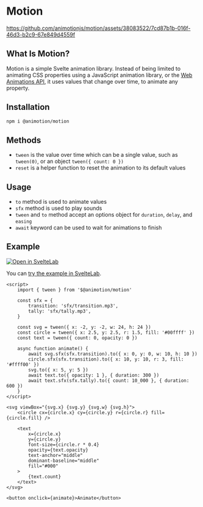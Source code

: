# Motion

https://github.com/animotionjs/motion/assets/38083522/7cd87b1b-016f-46d3-b2c9-67e849d4559f

## What Is Motion?

Motion is a simple Svelte animation library. Instead of being limited to animating CSS properties using a JavaScript animation library, or the [Web Animations API](https://developer.mozilla.org/en-US/docs/Web/API/Web_Animations_API), it uses values that change over time, to animate any property.

## Installation

```sh
npm i @animotion/motion
```

## Methods

- `tween` is the value over time which can be a single value, such as `tween(0)`, or an object `tween({ count: 0 })`
- `reset` is a helper function to reset the animation to its default values

## Usage

- `to` method is used to animate values
- `sfx` method is used to play sounds
- `tween` and `to` method accept an options object for `duration`, `delay`, and `easing`
- `await` keyword can be used to wait for animations to finish

## Example

[![Open in SvelteLab](https://docs.sveltelab.dev/button/dark_wide.svg)](https://www.sveltelab.dev/wqfco73sn2l75gv)

You can [try the example in SvelteLab](https://www.sveltelab.dev/wqfco73sn2l75gv).

```svelte
<script>
	import { tween } from '$@animotion/motion'

	const sfx = {
		transition: 'sfx/transition.mp3',
		tally: 'sfx/tally.mp3',
	}

	const svg = tween({ x: -2, y: -2, w: 24, h: 24 })
	const circle = tween({ x: 2.5, y: 2.5, r: 1.5, fill: '#00ffff' })
	const text = tween({ count: 0, opacity: 0 })

	async function animate() {
		await svg.sfx(sfx.transition).to({ x: 0, y: 0, w: 10, h: 10 })
		circle.sfx(sfx.transition).to({ x: 10, y: 10, r: 3, fill: '#ffff00' })
		svg.to({ x: 5, y: 5 })
		await text.to({ opacity: 1 }, { duration: 300 })
		await text.sfx(sfx.tally).to({ count: 10_000 }, { duration: 600 })
	}
</script>

<svg viewBox="{svg.x} {svg.y} {svg.w} {svg.h}">
	<circle cx={circle.x} cy={circle.y} r={circle.r} fill={circle.fill} />

	<text
		x={circle.x}
		y={circle.y}
		font-size={circle.r * 0.4}
		opacity={text.opacity}
		text-anchor="middle"
		dominant-baseline="middle"
		fill="#000"
	>
		{text.count}
	</text>
</svg>

<button onclick={animate}>Animate</button>
```
